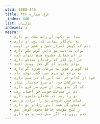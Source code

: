 ```yaml
---
utid: 1000-446
title: غزل شماره ۴۴۶
_index: 446
list: غزلیات
indexes: ی
mesra:
  - صبا تو نکهت آن زلف مشک بو داری
  - به یادگار بمانی که بوی او داری
  - دلم که گوهر اسرار حسن و عشق در اوست
  - توان به دست تو دادن گرش نکو داری
  - در آن شمایل مطبوع هیچ نتوان گفت
  - جز این قدر که رقیبان تندخو داری
  - نوای بلبلت ای گل کجا پسند افتد
  - که گوش و هوش به مرغان هرزه گو داری
  - به جرعه تو سرم مست گشت نوشت باد
  - خود از کدام خُم است این که در سبو داری
  - به سرکشیِّ خود ای سرو جویبار مناز
  - که گر بدو رسی از شرم سر فرو داری
  - دم از ممالک خوبی چو آفتاب زدن
  - تو را رسد که غلامان ماهرو داری
  - قبای حسن فروشی تو را برازد و بس
  - که همچو گل همه آیین رنگ و بو داری
  - ز کنج صومعه حافظ مجوی گوهر عشق
  - قدم برون نِه اگر میل جست و جو داری
---
```

